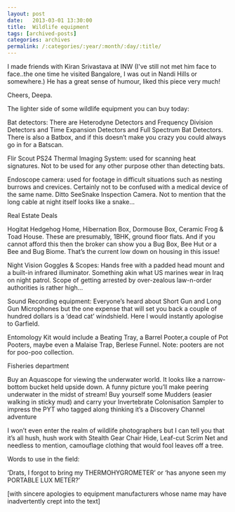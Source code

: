 ```yaml
---
layout: post
date:	2013-03-01 13:30:00
title:  Wildlife equipment
tags: [archived-posts]
categories: archives
permalink: /:categories/:year/:month/:day/:title/
---
```

I made friends with Kiran Srivastava at INW (I've still not met him
face to face..the one time he visited Bangalore, I was out in Nandi
Hills or somewhere.)  He has a great sense of humour,  liked this
piece very much!

Cheers, Deepa.


The lighter side of some wildlife equipment you can buy today:

Bat detectors: There are Heterodyne Detectors and Frequency Division
Detectors and Time Expansion Detectors and Full Spectrum Bat
Detectors. There is also a Batbox, and if this doesn’t make you crazy
you could always go in for a Batscan.

Flir Scout PS24 Thermal Imaging System: used for scanning heat
signatures. Not to be used for any other purpose other than detecting
bats.

Endoscope camera: used for footage in difficult situations such as
nesting burrows and crevices. Certainly not to be confused with a
medical device of the same name. Ditto SeeSnake Inspection Camera. Not
to mention that the long cable at night itself looks like a snake…

Real Estate Deals

Hogitat Hedgehog Home, Hibernation Box, Dormouse Box, Ceramic Frog &
Toad House. These are presumably, 1BHK, ground floor flats. And if you
cannot afford this then the broker can show you a Bug Box, Bee Hut or
a Bee and Bug Biome. That’s the current low down on housing in this
issue!

Night Vision Goggles & Scopes: Hands free with a padded head mount and
a built-in infrared illuminator. Something akin what US marines wear
in Iraq on night patrol. Scope of getting arrested by over-zealous
law-n-order authorities is rather high…

Sound Recording equipment: Everyone’s heard about Short Gun and Long
Gun Microphones but the one expense that will set you back a couple of
hundred dollars is a ‘dead cat’ windshield. Here I would instantly
apologise to Garfield.

Entomology Kit would include a Beating Tray, a Barrel Pooter,a couple
of Pot Pooters, maybe even a Malaise Trap, Berlese Funnel. Note:
pooters are not for poo-poo collection.

Fisheries department

Buy an Aquascope for viewing the underwater world. It looks like a
narrow-bottom bucket held upside down. A funny picture you’ll make
peering underwater in the midst of stream! Buy yourself some Mudders
(easier walking in sticky mud) and carry your Invertebrate
Colonisation Sampler to impress the PYT who tagged along thinking it’s
a Discovery Channel adventure

I won’t even enter the realm of wildlife photographers but I can tell
you that it’s all hush, hush work with Stealth Gear Chair Hide,
Leaf-cut Scrim Net and needless to mention, camouflage clothing that
would fool leaves off a tree.

Words to use in the field:

‘Drats, I forgot to bring my THERMOHYGROMETER’ or ‘has anyone seen my
PORTABLE LUX METER?’

[with sincere apologies to equipment manufacturers whose name may have
inadvertently crept into the text]
